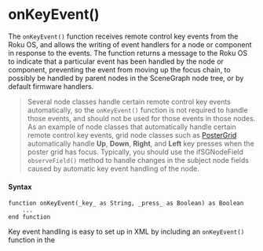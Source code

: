 onKeyEvent()
============

The `onKeyEvent()` function receives remote control key events from the Roku OS, and allows the writing of event handlers for a node or component in response to the events. The function returns a message to the Roku OS to indicate that a particular event has been handled by the node or component, preventing the event from moving up the focus chain, to possibly be handled by parent nodes in the SceneGraph node tree, or by default firmware handlers.

> Several node classes handle certain remote control key events automatically, so the `onKeyEvent()` function is not required to handle those events, and should not be used for those events in those nodes. As an example of node classes that automatically handle certain remote control key events, grid node classes such as [PosterGrid](/docs/references/scenegraph/list-and-grid-nodes/postergrid.md) automatically handle **Up**, **Down**, **Right**, and **Left** key presses when the poster grid has focus. Typically, you should use the ifSGNodeField `observeField()` method to handle changes in the subject node fields caused by automatic key event handling of the node.

#### Syntax

    function onKeyEvent(_key_ as String, _press_ as Boolean) as Boolean  
        ...  
    end function
    

Key event handling is easy to set up in XML by including an `onKeyEvent()` function in the <script> element. When the XML component or its children have the key focus, the `onKeyEvent()` function will be called whenever an unhandled key event bubbles up the focus chain to the XML component.

The `key` parameter contains a string, which is case-sensitive, that identifies which button was pressed. The `key` strings supported by the `onKeyEvent()` function, and the corresponding remote key, are as follows:

| String | Key | Appearance/Icon |
| --- | --- | --- |
| back | **Back** | left-pointing arrow at top of remote |
| up  | **Up** | up-pointing caret of remote directional pad |
| down | **Down** | down-pointing caret of remote directional pad |
| left | **Left** | left-pointing caret of remote directional pad |
| right | **Right** | right-pointing caret of remote directional pad |
| OK  | **OK** | key usually labeled **OK** near or in the center of remote directional pad |
| replay | **Replay** | key usually labeled with a circular-pointing arrow |
| play | **Play/Stop** | key usually labeled with a right-pointing triangle and two bars |
| playonly | _No physical key_ | sent instead of "play," in instances where media should strictly start playing (rather than toggle with play/stop) |
| rewind | **Rewind** | key usually labeled with two left-pointing triangles |
| fastforward | **Fast Forward** | key usually labeled with two right-pointing triangles |
| options | **Options** | key labeled with an asterisk |
| pause | _No physical key_ | Sent instead of "play," in instances where media should strictly pause (rather than toggle with play).  <br>  <br>Requires the `pause_aware` [manifest attribute](/docs/developer-program/getting-started/architecture/channel-manifest.md#special-purpose-attributes) to be set to `1`. |
| channelup | **Up** | For use in the TimeGrid node. Up-pointing caret of remote directional pad. |
| channeldown | **Down** | For use in the TimeGrid node. Down-pointing caret of remote directional pad. |

> There are one or more keys on any Roku remote control which are not handled by the `onKeyEvent()` function (or any Roku application event handler), such as the **Home** key. Presses of these keys are handled by the global Roku firmware event handler in a default manner that cannot be modified by application code.

The `press` parameter is a boolean value that is true if the key was pressed, and false if the key was released.

The `onKeyEvent()` function must return `true` if the XML component handled the event, or `false` if it did not handle the event. Returning `false` allows the event to continue bubbling up the focus chain so that ancestors of the XML component can handle the event. 

The behavior of the Roku Options overlay has been modified, such that the Options overlay now slides in whenever the **Options** button is pressed, the [Video node](/docs/references/scenegraph/media-playback-nodes/video.md) is in focus, and the app does not have its OnKeyEvent() handler fired. When the Video node is not in focus, the Options overlay does not slide in and the OnKeyEvent() handler is fired.

> Starting from Roku OS version 8.1, literal key keypress events (such as keyboard letters, and so forth) that are sent to via the mobile app or [ECP](/docs/developer-program/dev-tools/external-control-api.md) keydown/keyup commands, now go to the onKeyEvent() handler. Previously, only keys that corresponded to remote keys went to the onKeyEvent handler.

Such keys are now sent at "Lit\_" followed by the actual keypress ("A," "B," "C," etc.).

#### Example

The following `onKeyEvent()` example handles supported remote control key presses other than the **Back** key by displaying a warning message until the **OK** key is pressed.

**onKeyEvent() event handling example**

    function onKeyEvent(key as String, press as Boolean) as Boolean
      handled = false
      if press then
        if (key = "back") then
          handled = false
        else
          if (m.warninglabel.visible = false)
            m.warninglabel.visible="true"
          else
            if (key = "OK") then
              m.warninglabel.visible="false"
            end if
          end if
          handled = true
        end if
      end if
      return handled
    end function
    

See Events and Observers Markup for more details and a downloadable sample showing how to add key event support to an app.